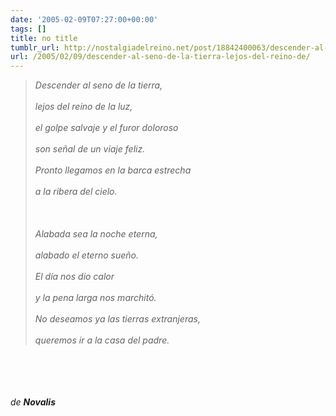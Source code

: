 ```yaml
---
date: '2005-02-09T07:27:00+00:00'
tags: []
title: no title
tumblr_url: http://nostalgiadelreino.net/post/18842400063/descender-al-seno-de-la-tierra-lejos-del-reino-de
url: /2005/02/09/descender-al-seno-de-la-tierra-lejos-del-reino-de/
---
```


<p><em><blockquote>Descender al seno de la tierra,<br/><br/>lejos del reino de la luz,<br/><br/>el golpe salvaje y el furor doloroso<br/><br/>son señal de un viaje feliz.<br/><br/>Pronto llegamos en la barca estrecha<br/><br/>a la ribera del cielo.<br/><br/><br/><br/>Alabada sea la noche eterna,<br/><br/>alabado el eterno sueño.<br/><br/>El día nos dio calor<br/><br/>y la pena larga nos marchitó.<br/><br/>No deseamos ya las tierras extranjeras,<br/><br/>queremos ir a la casa del padre.</blockquote></em><br/><br/><br/><br/><em>de <strong>Novalis</strong></em></p><div class="blogger-post-footer"><img width="1" height="1" src="https://blogger.googleusercontent.com/tracker/1180118427259117074-4821319249654655417?l=nostalgiadelreino.blogspot.com" alt=""/></div>